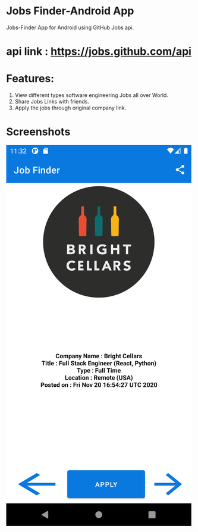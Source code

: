 # Jobs Finder-Android App
 
 
 
 Jobs-Finder App for Android using GitHub Jobs api.
 # api link : https://jobs.github.com/api
 # Features:
1. View different types software engineering Jobs all over World.
3. Share Jobs Links with friends.
4. Apply the jobs through original company link.
 
# Screenshots
![Screenshot](https://raw.githubusercontent.com/anilabha/Jobs-Finder-Android-App/main/Screenshot_1605981731.png) 
